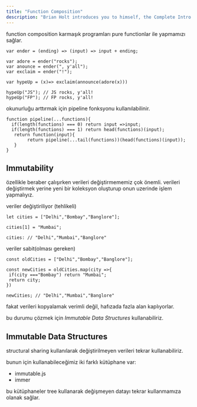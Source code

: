 ```yaml
---
title: "Function Composition"
description: "Brian Holt introduces you to himself, the Complete Intro to React version 6, and what you can expect to learn"
---
```


function composition karmaşık programları pure functionlar ile yapmamızı sağlar.

```
var ender = (ending) => (input) => input + ending;

var adore = ender("rocks");
var anounce = ender(", y'all");
var exclaim = ender("!");

var hypeUp = (x)=> exclaim(announce(adore(x)))

hypeUp("JS"); // JS rocks, y'all!
hypeUp("FP"); // FP rocks, y'all!
```

okunurluğu arttırmak için pipeline fonksyonu kullanılabilinir.

```
function pipeline(...functions){
  if(length(functions) === 0) return input =>input;
  if(length(functions) === 1) return head(functions)(input);
   return function(input){
        return pipeline(...tail(functions))(head(functions)(input));
   }
}
```

## Immutability

özellikle beraber çalışırken verileri değiştirmememiz çok önemli. verileri değiştirmek yerine yeni bir koleksyon oluşturup onun uzerinde işlem yapmalıyız.

veriler değiştiriliyor (tehlikeli)

```
let cities = ["Delhi","Bombay","Banglore"];

cities[1] = "Mumbai";

cities: // "Delhi","Mumbai","Banglore"

```

veriler sabit(olması gereken)

```
const oldCities = ["Delhi","Bombay","Banglore"];

const newCities = oldCities.map(city =>{
 if(city ==="Bombay") return "Mumbai";
 return city;
})

newCities; // "Delhi","Mumbai","Banglore"
```

fakat verileri kopyalamak verimli değil, hafızada fazla alan kaplıyorlar.

bu durumu çözmek için _Immutable Data Structures_ kullanabiliriz.

## Immutable Data Structures

structural sharing kullanılarak değiştirilmeyen verileri tekrar kullanabiliriz.

bunun için kullanabileceğimiz iki farklı kütüphane var:

- immutable.js
- immer

bu kütüphaneler tree kullanarak değişmeyen datayı tekrar kullanmamıza olanak sağlar.
